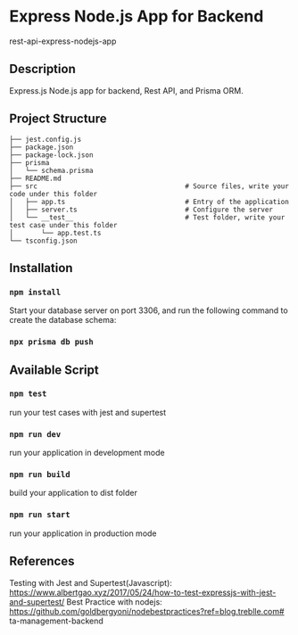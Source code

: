# Express Node.js App for Backend
rest-api-express-nodejs-app


## Description
Express.js Node.js app for backend, Rest API, and Prisma ORM.

## Project Structure
```
├── jest.config.js
├── package.json
├── package-lock.json
├── prisma
│   └── schema.prisma
├── README.md
├── src                                     # Source files, write your code under this folder
│   ├── app.ts                              # Entry of the application
│   ├── server.ts                           # Configure the server
│   └── __test__                            # Test folder, write your test case under this folder
│       └── app.test.ts
└── tsconfig.json
```

## Installation

### `npm install`
Start your database server on port 3306, and run the following command to create the database schema:
### `npx prisma db push`

## Available Script
### `npm test`
run your test cases with jest and supertest


### `npm run dev`
run your application in development mode

### `npm run build`
build your application to dist folder

### `npm run start`
run your application in production mode
## References
Testing with Jest and Supertest(Javascript): https://www.albertgao.xyz/2017/05/24/how-to-test-expressjs-with-jest-and-supertest/
Best Practice with nodejs: https://github.com/goldbergyoni/nodebestpractices?ref=blog.treblle.com# ta-management-backend
